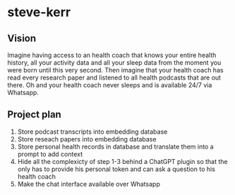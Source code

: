 # steve-kerr


## Vision
Imagine having access to an health coach that knows your entire health history, all your activity data and all your sleep data from the moment you were born until this very second.
Then imagine that your health coach has read every research paper and listened to all health podcasts that are out there.
Oh and your health coach never sleeps and is available 24/7 via Whatsapp.

## Project plan
1. Store podcast transcripts into embedding database
2. Store reseach papers into embedding database
3. Store personal health records in database and translate them into a prompt to add context
4. Hide all the complexicty of step 1-3 behind a ChatGPT plugin so that the only has to provide his personal token and can ask a question to his health coach
5. Make the chat interface available over Whatsapp
